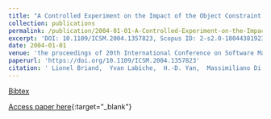 ```yaml
---
title: "A Controlled Experiment on the Impact of the Object Constraint Language in UML-Based Maintenance"
collection: publications
permalink: /publication/2004-01-01-A-Controlled-Experiment-on-the-Impact-of-the-Object-Constraint-Language-in-UML-Based-Maintenance
excerpt: 'DOI: 10.1109/ICSM.2004.1357823, Scopus ID: 2-s2.0-18044381923, Cited by: 16'
date: 2004-01-01
venue: 'the proceedings of 20th International Conference on Software Maintenance (ICSM 2004), 11-17 September 2004, Chicago, IL, USA'
paperurl: 'https://doi.org/10.1109/ICSM.2004.1357823'
citation: ' Lionel Briand,  Yvan Labiche,  H.-D. Yan,  Massimiliano Di Penta, &quot;A Controlled Experiment on the Impact of the Object Constraint Language in UML-Based Maintenance.&quot; the proceedings of 20th International Conference on Software Maintenance (ICSM 2004), 11-17 September 2004, Chicago, IL, USA, 2004.'
---
```

[Bibtex](https://dblp.org/rec/bib/conf/icsm/BriandLYP04)

[Access paper here](https://doi.org/10.1109/ICSM.2004.1357823){:target="_blank"}
